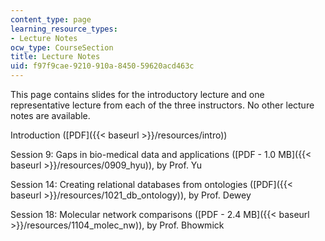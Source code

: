 ```yaml
---
content_type: page
learning_resource_types:
- Lecture Notes
ocw_type: CourseSection
title: Lecture Notes
uid: f97f9cae-9210-910a-8450-59620acd463c
---
```


This page contains slides for the introductory lecture and one representative lecture from each of the three instructors. No other lecture notes are available.

Introduction ([PDF]({{< baseurl >}}/resources/intro))

Session 9: Gaps in bio-medical data and applications ([PDF - 1.0 MB]({{< baseurl >}}/resources/0909_hyu)), by Prof. Yu

Session 14: Creating relational databases from ontologies ([PDF]({{< baseurl >}}/resources/1021_db_ontology)), by Prof. Dewey

Session 18: Molecular network comparisons ([PDF - 2.4 MB]({{< baseurl >}}/resources/1104_molec_nw)), by Prof. Bhowmick